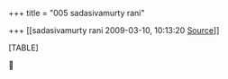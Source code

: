 +++
title = "005 sadasivamurty rani"

+++
[[sadasivamurty rani	2009-03-10, 10:13:20 [Source](https://groups.google.com/g/bvparishat/c/_Uyc_LSnqNM)]]



[TABLE]



